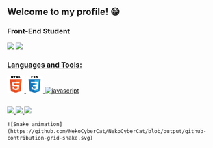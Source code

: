 ## Welcome to my profile! 😁

<h3>Front-End Student</h3>

<div >
  <a href="https://github.com/NekoCyberCat">
  <img height="180em" src="https://github-readme-stats.vercel.app/api?username=NekoCyberCat&show_icons=true&theme=aura&count_private=true"/>
  <img height="221em" src="https://github-readme-stats.vercel.app/api/top-langs/?username=NekoCyberCat&layout=compact&langs_count=6&theme=aura"/>
</div>

<div>
  <h3 align="left">Languages and Tools:</h3>
  <p align="left"> 
  <a href="https://www.w3.org/html/" target="_blank"> <img src="https://raw.githubusercontent.com/devicons/devicon/master/icons/html5/html5-original-wordmark.svg" alt="html5" width="40" height="40"/> </a>
  <a href="https://www.w3schools.com/css/" target="_blank"> <img src="https://raw.githubusercontent.com/devicons/devicon/master/icons/css3/css3-original-wordmark.svg" alt="css3" width="40" height="40"/> </a> 
  <a href="https://developer.mozilla.org/en-US/docs/Web/JavaScript" target="_blank"> <img src="https://cdn.iconscout.com/icon/free/png-256/javascript-2038874-1720087.png" alt="javascript" width="40" height="40"/> </a>   </p>
</div>  
 
  ##
                
<div> 
  <a href="https://www.linkedin.com/in/-mynameisjohn-" target="_blank"> <img src="https://img.shields.io/badge/-LinkedIn-%230077B5?style=for-the-badge&logo=linkedin&logoColor=white" target="_blank"> </a>         
  <a href = "mailto:Kenarotech@gmail.com"> <img src="https://img.shields.io/badge/-Gmail-%23333?style=for-the-badge&logo=gmail&logoColor=white" target="_blank"> </a>
  <a href="https://tryhackme.com/p/CyberNeko" target="_blank"> <img src="https://img.shields.io/badge/-TryHackMe-212C42?logo=tryhackme&logoColor=white&style=for-the-badge" target="_blank"> </a> 
    
    ![Snake animation](https://github.com/NekoCyberCat/NekoCyberCat/blob/output/github-contribution-grid-snake.svg)
</div>

<!--
**NekoCyberCat/NekoCyberCat** is a ✨ _special_ ✨ repository because its `README.md` (this file) appears on your GitHub profile.

Here are some ideas to get you started:

- 🔭 I’m currently working on ...
- 🌱 I’m currently learning ...
- 👯 I’m looking to collaborate on ...
- 🤔 I’m looking for help with ...
- 💬 Ask me about ...
- 📫 How to reach me: ...
- 😄 Pronouns: ...
- ⚡ Fun fact: ...
-->
